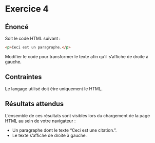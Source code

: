 # Exercice 4

## Énoncé

Soit le code HTML suivant :
``` html
<p>Ceci est un paragraphe.</p>
```

Modifier le code pour transformer le texte afin qu’il s’affiche de droite à gauche.

## Contraintes

Le langage utilisé doit être uniquement le HTML.

## Résultats attendus

L’ensemble de ces résultats sont visibles lors du chargement de la page HTML au sein de votre navigateur :

- Un paragraphe dont le texte “Ceci est une citation.”.
- Le texte s’affiche de droite à gauche.